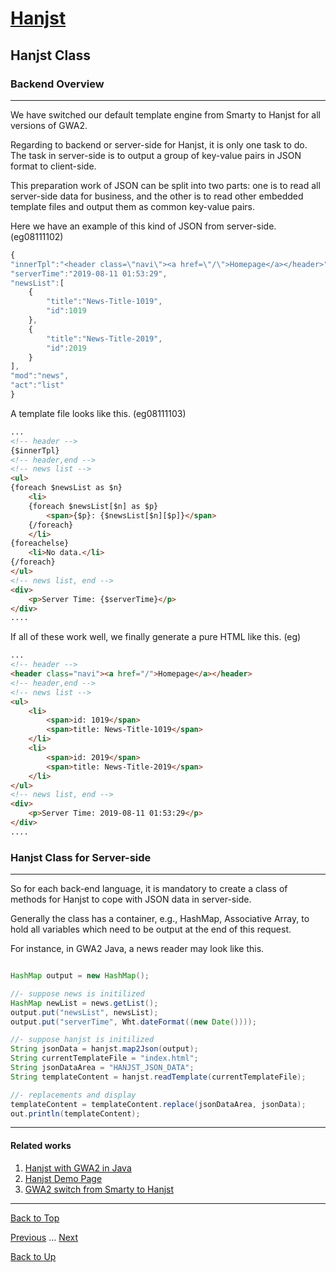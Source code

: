 # [Hanjst](/hanjst/index)
## Hanjst Class
### Backend Overview
---
We have switched our default template engine from Smarty to Hanjst for all versions of GWA2.

Regarding to backend or server-side for Hanjst, it is only one task to do. The task in server-side is to output a group of key-value pairs in JSON format to client-side.

This preparation work of JSON can be split into two parts: one is to read all server-side data for business, and the other is to read other embedded template files and output them as common key-value pairs.

Here we have an example of this kind of JSON from server-side. (eg08111102)

```javascript
{
"innerTpl":"<header class=\"navi\"><a href=\"/\">Homepage</a></header>",
"serverTime":"2019-08-11 01:53:29",
"newsList":[
	{
		"title":"News-Title-1019",
		"id":1019
	},
	{
		"title":"News-Title-2019",
		"id":2019
	}
],
"mod":"news",
"act":"list"
}
```

A template file looks like this. (eg08111103)

```html
...
<!-- header -->
{$innerTpl}
<!-- header,end -->
<!-- news list -->
<ul>
{foreach $newsList as $n}
	<li>
	{foreach $newsList[$n] as $p}
		<span>{$p}: {$newsList[$n][$p]}</span>
	{/foreach}
	</li>
{foreachelse}
	<li>No data.</li>
{/foreach}
</ul>
<!-- news list, end -->
<div>
	<p>Server Time: {$serverTime}</p>
</div>
....

```

If all of these work well, we finally generate a pure HTML like this. (eg)

```html
...
<!-- header -->
<header class="navi"><a href="/">Homepage</a></header>
<!-- header,end -->
<!-- news list -->
<ul>
	<li>
		<span>id: 1019</span>
		<span>title: News-Title-1019</span>
	</li>
	<li>
		<span>id: 2019</span>
		<span>title: News-Title-2019</span>
	</li>
</ul>
<!-- news list, end -->
<div>
	<p>Server Time: 2019-08-11 01:53:29</p>
</div>
....
```

### Hanjst Class for Server-side
---
So for each back-end language, it is mandatory to create a class of methods for Hanjst to cope with JSON data in server-side.

Generally the class has a container, e.g., HashMap, Associative Array, to hold all variables which need to be output at the end of this request.

For instance, in GWA2 Java, a news reader may look like this.

```java

HashMap output = new HashMap();

//- suppose news is initilized
HashMap newList = news.getList();
output.put("newsList", newsList);
output.put("serverTime", Wht.dateFormat((new Date())));

//- suppose hanjst is initilized
String jsonData = hanjst.map2Json(output);
String currentTemplateFile = "index.html";
String jsonDataArea = "HANJST_JSON_DATA";
String templateContent = hanjst.readTemplate(currentTemplateFile);

//- replacements and display
templateContent = templateContent.replace(jsonDataArea, jsonData);
out.println(templateContent);

```


---

#### Related works

1. [Hanjst with GWA2 in Java](https://github.com/wadelau/GWA2/tree/master/java)
2. [Hanjst Demo Page](https://ufqi.com/dev/hanjst/)
3. [GWA2 switch from Smarty to Hanjst](https://ufqi.com/blog/gwa2-8-years-with-smarty-to-hanjst/)

---

[Back to Top](/hanjst/hanjst-function-class)

[Previous](./hanjst-function-2) ... [Next](./)

[Back to Up](/hanjst/index)

<!--stackedit_data:
eyJoaXN0b3J5IjpbLTE4NjAwMTYwMzksNzI1ODQwNTgsMTcwOT
EzMjE5NCwtMTI1ODc0OTcyNywxNzIwNTQ2NDk2XX0=
-->